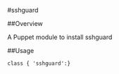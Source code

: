 #sshguard

##Overview

A Puppet module to install sshguard

##Usage

```puppet
class { 'sshguard':}
```


